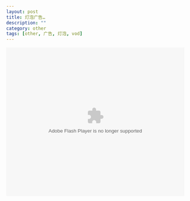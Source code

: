 ```yaml
---
layout: post
title: 灯泡广告…
description: ""
category: other
tags: [other, 广告, 灯泡, vod]
---
```


<embed src="http://player.youku.com/player.php/sid/XMzM2ODQwNDA0/v.swf" quality="high" width="480" height="400" align="middle" allowScriptAccess="sameDomain" allowFullscreen="true" type="application/x-shockwave-flash"></embed>
